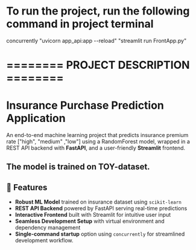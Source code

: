 # To run the project, run the following command in project terminal

concurrently "uvicorn app_api:app --reload" "streamlit run FrontApp.py"

# ========   PROJECT DESCRIPTION    ========

# Insurance Purchase Prediction Application

An end-to-end machine learning project that predicts insurance premium rate ["high", "medium" ,"low"] using a RandomForest model, wrapped in a REST API backend with **FastAPI**, and a user-friendly **Streamlit** frontend.

The model is trained on TOY-dataset.
---

## 🚀 Features

- **Robust ML Model** trained on insurance dataset using `scikit-learn`
- **REST API Backend** powered by FastAPI serving real-time predictions
- **Interactive Frontend** built with Streamlit for intuitive user input
- **Seamless Development Setup** with virtual environment and dependency management
- **Single-command startup** option using `concurrently` for streamlined development workflow.
